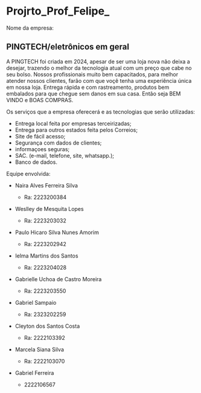 # Projrto_Prof_Felipe_

Nome da empresa:
## PINGTECH/eletrônicos em geral

A PINGTECH foi criada em 2024, apesar de ser uma loja nova não deixa a desejar, trazendo o melhor da tecnologia atual com um preço que cabe no seu bolso.
Nossos profissionais muito bem capacitados, para melhor atender nossos clientes, farão com que voçê tenha uma experiência única em nossa loja. Entrega rápida e com rastreamento, produtos bem embalados para que chegue sem danos em sua casa. Então seja BEM VINDO e BOAS COMPRAS.

Os serviços que a empresa oferecerá e as tecnologias que serão utilizadas:

- Entrega local feita por empresas terceirizadas;
- Entrega para outros estados feita pelos Correios;
- Site de fácil acesso;
- Segurança com dados de clientes;
- informaçoes seguras;
- SAC. (e-mail, telefone, site, whatsapp.);
- Banco de dados.

Equipe envolvida:

- Naira Alves Ferreira Silva
  - Ra: 2223200384

- Weslley de Mesquita Lopes
  - Ra: 2223203032

- Paulo Hicaro Silva Nunes Amorim
  - Ra: 2223202942

- Ielma Martins dos Santos
  - Ra: 2223204028

- Gabrielle Uchoa de Castro Moreira 
  - Ra: 2223203550

- Gabriel Sampaio
  - Ra: 2323202259

- Cleyton dos Santos Costa 
  - Ra: 2222103392

- Marcela Siana Silva 
  - Ra: 2222103070

- Gabriel Ferreira
  - 2222106567
